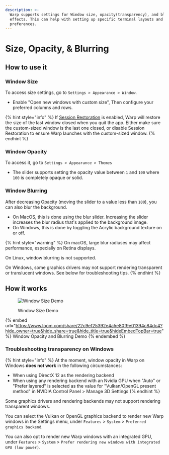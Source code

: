 ```yaml
---
description: >-
  Warp supports settings for Window size, opacity(transparency), and blurring
  effects. This can help with setting up specific terminal layouts and visual
  preferences.
---
```


# Size, Opacity, & Blurring

## How to use it

### Window Size

To access size settings, go to `Settings > Appearance > Window`.

* Enable "Open new windows with custom size", Then configure your preferred columns and rows.

{% hint style="info" %}
If [Session Restoration](../sessions/session-restoration) is enabled, Warp will restore the size of the last window closed when you quit the app. Either make sure the custom-sized window is the last one closed, or disable Session Restoration to ensure Warp launches with the custom-sized window.
{% endhint %}

### Window Opacity

To access it, go to `Settings > Appearance > Themes`

* The slider supports setting the opacity value between `1` and `100` where `100` is completely opaque or solid.

### Window Blurring

After decreasing Opacity (moving the slider to a value less than `100`), you can also blur the background.

* On MacOS, this is done using the blur slider. Increasing the slider increases the blur radius that's applied to the background image.
* On Windows, this is done by toggling the Acrylic background texture on or off.

{% hint style="warning" %}
On macOS, large blur radiuses may affect performance, especially on Retina displays.

On Linux, window blurring is not supported.

On Windows, some graphics drivers may not support rendering transparent or translucent windows. See below for troubleshooting tips.
{% endhint %}

## How it works

<figure><img src="https://2297236823-files.gitbook.io/~/files/v0/b/gitbook-x-prod.appspot.com/o/spaces%2F-MbqIgTw17KQvq_DQuRr%2Fuploads%2Fgit-blob-79a7d9b64b98fad12b103e20f755d20d59d1f88c%2Fwindow_size_demo.gif?alt=media" alt="Window Size Demo"><figcaption><p>Window Size Demo</p></figcaption></figure>

{% embed url="https://www.loom.com/share/22c9ef25392e4a5e80f9e01394c84dc4?hide_owner=true&hide_share=true&hide_title=true&hideEmbedTopBar=true" %}
Window Opacity and Blurring Demo
{% endembed %}

### Troubleshooting transparency on Windows

{% hint style="info" %}
At the moment, window opacity in Warp on Windows **does not work** in the following circumstances:

* When using DirectX 12 as the rendering backend
* When using any rendering backend with an Nvidia GPU when "Auto" or "Prefer layered" is selected as the value for "Vulkan/OpenGL present method" in NVIDIA Control Panel > Manage 3D Settings
{% endhint %}

Some graphics drivers and rendering backends may not support rendering transparent windows.

You can select the Vulkan or OpenGL graphics backend to render new Warp windows in the Settings menu, under `Features` > `System` > `Preferred graphics backend`.

You can also opt to render new Warp windows with an integrated GPU, under `Features` > `System` > `Prefer rendering new windows with integrated GPU (low power)`.